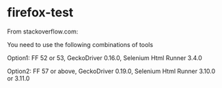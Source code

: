 # firefox-test

From stackoverflow.com:

You need to use the following combinations of tools

Option1: FF 52 or 53, GeckoDriver 0.16.0, Selenium Html Runner 3.4.0

Option2: FF 57 or above, GeckoDriver 0.19.0, Selenium Html Runner 3.10.0 or 3.11.0
